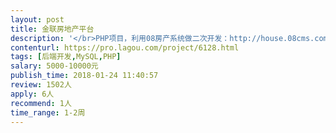 ```yaml
---                
layout: post       
title: 金联房地产平台           
description: '</br>PHP项目，利用08房产系统做二次开发：http://house.08cms.com/</br>房产系统，前端页面我们都有做好的现成PSD和HTML页面</br>开发人员需协助我们完成后端系统模板嵌套对接协助我司上线网站</br>'     
contenturl: https://pro.lagou.com/project/6128.html      
tags: [后端开发,MySQL,PHP]            
salary: 5000-10000元          
publish_time: 2018-01-24 11:40:57         
review: 1502人                   
apply: 6人                   
recommend: 1人                   
time_range: 1-2周              
---                 
```

